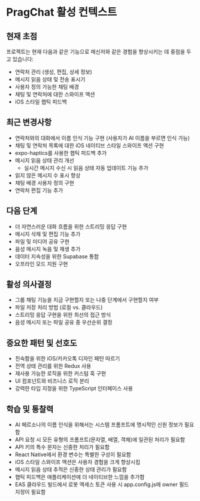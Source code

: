 # PragChat 활성 컨텍스트

## 현재 초점
프로젝트는 현재 다음과 같은 기능으로 메신저와 같은 경험을 향상시키는 데 중점을 두고 있습니다:
- 연락처 관리 (생성, 편집, 상세 정보)
- 메시지 읽음 상태 및 전송 표시기
- 사용자 정의 가능한 채팅 배경
- 채팅 및 연락처에 대한 스와이프 액션
- iOS 스타일 햅틱 피드백

## 최근 변경사항
- 연락처와의 대화에서 이름 인식 기능 구현 (사용자가 AI 이름을 부르면 인식 가능)
- 채팅 및 연락처 목록에 대한 iOS 네이티브 스타일 스와이프 액션 구현
- expo-haptics를 사용한 햅틱 피드백 추가
- 메시지 읽음 상태 관리 개선
  - 실시간 메시지 수신 시 읽음 상태 자동 업데이트 기능 추가
- 읽지 않은 메시지 수 표시 향상
- 채팅 배경 사용자 정의 구현
- 연락처 편집 기능 추가

## 다음 단계
- 더 자연스러운 대화 흐름을 위한 스트리밍 응답 구현
- 메시지 삭제 및 편집 기능 추가
- 파일 및 미디어 공유 구현
- 음성 메시지 녹음 및 재생 추가
- 데이터 지속성을 위한 Supabase 통합
- 오프라인 모드 지원 구현

## 활성 의사결정
- 그룹 채팅 기능을 지금 구현할지 또는 나중 단계에서 구현할지 여부
- 파일 저장 처리 방법 (로컬 vs. 클라우드)
- 스트리밍 응답 구현을 위한 최선의 접근 방식
- 음성 메시지 또는 파일 공유 중 우선순위 결정

## 중요한 패턴 및 선호도
- 친숙함을 위한 iOS/카카오톡 디자인 패턴 따르기
- 전역 상태 관리를 위한 Redux 사용
- 재사용 가능한 로직을 위한 커스텀 훅 구현
- UI 컴포넌트와 비즈니스 로직 분리
- 강력한 타입 지정을 위한 TypeScript 인터페이스 사용

## 학습 및 통찰력
- AI 페르소나의 이름 인식을 위해서는 시스템 프롬프트에 명시적인 신원 정보가 필요함
- API 요청 시 모든 유형의 프롬프트(문자열, 배열, 객체)에 일관된 처리가 필요함
- API 키의 특수 문자는 신중한 처리가 필요함
- React Native에서 환경 변수는 특별한 구성이 필요함
- iOS 스타일 스와이프 액션은 사용자 경험을 크게 향상시킴
- 메시지 읽음 상태 추적은 신중한 상태 관리가 필요함
- 햅틱 피드백은 애플리케이션에 더 네이티브한 느낌을 추가함
- EAS 클라우드 빌드에서 로봇 액세스 토큰 사용 시 app.config.js에 owner 필드 지정이 필요함